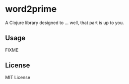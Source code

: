# word2prime

A Clojure library designed to ... well, that part is up to you.

## Usage

FIXME

## License

MIT License
